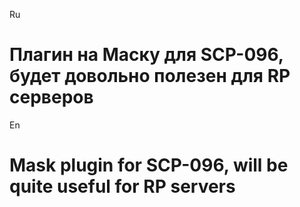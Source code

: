 Ru
# Плагин на Маску для SCP-096, будет довольно полезен для RP серверов

En
# Mask plugin for SCP-096, will be quite useful for RP servers
